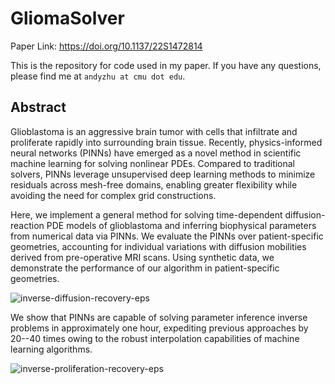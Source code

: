 # GliomaSolver

Paper Link: https://doi.org/10.1137/22S1472814

This is the repository for code used in my paper. If you have any questions, please find me at `andyzhu at cmu dot edu`.

## Abstract
Glioblastoma is an aggressive brain tumor with cells that infiltrate and proliferate rapidly into surrounding brain tissue. Recently, physics-informed neural networks (PINNs) have emerged as a novel method in scientific machine learning for solving nonlinear PDEs. Compared to traditional solvers, PINNs leverage unsupervised deep learning methods to minimize residuals across mesh-free domains, enabling greater flexibility while avoiding the need for complex grid constructions. 

Here, we implement a general method for solving time-dependent diffusion-reaction PDE models of glioblastoma and inferring biophysical parameters from numerical data via PINNs. We evaluate the PINNs over patient-specific geometries, accounting for individual variations with diffusion mobilities derived from pre-operative MRI scans. Using synthetic data, we demonstrate the performance of our algorithm in patient-specific geometries. 

![inverse-diffusion-recovery-eps](https://user-images.githubusercontent.com/51041969/200189095-3a4c2b8f-fafd-49f7-bc18-d4c9de807e76.png)

We show that PINNs are capable of solving parameter inference inverse problems in approximately one hour, expediting previous approaches by 20--40 times owing to the robust interpolation capabilities of machine learning algorithms.

![inverse-proliferation-recovery-eps](https://user-images.githubusercontent.com/51041969/200189101-485830df-67e7-47ce-91e0-e37a505d0b05.png)
